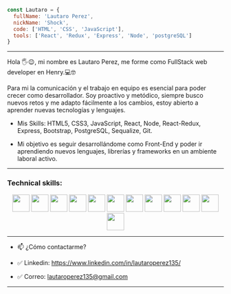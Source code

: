 
```js
const Lautaro = {
  fullName: 'Lautaro Perez',
  nickName: 'Shock',
  code: ['HTML', 'CSS', 'JavaScript'],
  tools: ['React', 'Redux', 'Express', 'Node', 'postgreSQL']
}
```
---  
Hola 🖐️😉, mi nombre es Lautaro Perez, me forme como FullStack web developer en Henry.💻🤓

Para mi la comunicación y el trabajo en equipo es esencial para poder crecer como desarrollador. Soy proactivo y metódico, siempre busco nuevos retos y me adapto fácilmente a los cambios, estoy abierto a aprender nuevas tecnologías y lenguajes.

- Mis Skills: HTML5, CSS3, JavaScript, React, Node, React-Redux, Express, Bootstrap, PostgreSQL, Sequalize, Git.

- Mi objetivo es seguir desarrollándome como Front-End y poder ir aprendiendo nuevos lenguajes, librerías y frameworks en un ambiente laboral activo.

---

### Technical skills:  
<p align="center">
  <img src="https://upload.wikimedia.org/wikipedia/commons/thumb/3/38/HTML5_Badge.svg/600px-HTML5_Badge.svg.png" width="40" height="40" />
  <img src="https://cdn4.iconfinder.com/data/icons/social-media-logos-6/512/121-css3-512.png" width="40" height="40" />
  <img src="https://upload.wikimedia.org/wikipedia/commons/thumb/9/99/Unofficial_JavaScript_logo_2.svg/1024px-Unofficial_JavaScript_logo_2.svg.png" width="40" height="40"/>
  <img src="https://upload.wikimedia.org/wikipedia/commons/thumb/b/b2/Bootstrap_logo.svg/1024px-Bootstrap_logo.svg.png" width="40" height="40" />
  <img src="https://seeklogo.com/images/R/react-logo-7B3CE81517-seeklogo.com.png" width="40" height="40" />
  <img src="https://cdn.pixabay.com/photo/2015/04/23/17/41/node-js-736399_960_720.png" height="40" />
  <img src="https://i.cloudup.com/zfY6lL7eFa-3000x3000.png" height="40" />
  <img src="https://www.vectorlogo.zone/logos/git-scm/git-scm-icon.svg" width="40" height="40" />
  <img src="https://upload.wikimedia.org/wikipedia/commons/thumb/2/29/Postgresql_elephant.svg/1200px-Postgresql_elephant.svg.png" width="40" height="40" />
  <img src="https://www.vectorlogo.zone/logos/getpostman/getpostman-icon.svg" width="40" height="40" />
  <img src="https://upload.wikimedia.org/wikipedia/commons/thumb/4/4c/Typescript_logo_2020.svg/1200px-Typescript_logo_2020.svg.png" width="40" height="40"/>
  <img src="https://cdn.icon-icons.com/icons2/2699/PNG/512/mongodb_logo_icon_170944.png" height="40"/>
</p>  

---  
- 📫 ¿Cómo contactarme?

- ✅ Linkedin: https://www.linkedin.com/in/lautaroperez135/
- ✅ Correo: lautaroperez135@gmail.com

---  
